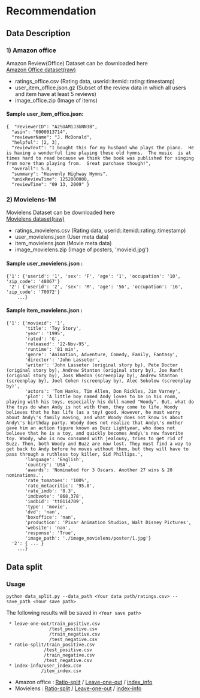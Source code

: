 # Recommendation

## Data Description
### 1) Amazon office
Amazon Review(Office) Dataset can be downloaded here<br>
[Amazon Office dataset(raw)](https://drive.google.com/drive/u/0/folders/1NMvsUaaSW9nxtMRnGcQw-8eNY1pjvAJY)

- ratings_office.csv (Rating data, userid::itemid::rating::timestamp)
- user_item_office.json.gz (Subset of the review data in which all users and item have at least 5 reviews)
- image_office.zip (Image of items)

#### Sample user_item_office.json:
```
{  "reviewerID": "A2SUAM1J3GNN3B",
  "asin": "0000013714",
  "reviewerName": "J. McDonald",
  "helpful": [2, 3],
  "reviewText": "I bought this for my husband who plays the piano.  He is having a wonderful time playing these old hymns.  The music  is at times hard to read because we think the book was published for singing from more than playing from.  Great purchase though!",
  "overall": 5.0,
  "summary": "Heavenly Highway Hymns",
  "unixReviewTime": 1252800000,
  "reviewTime": "09 13, 2009" }
```


### 2) Movielens-1M
Movielens Dataset can be downloaded here<br>
[Movielens dataset(raw)](https://drive.google.com/drive/folders/1iRU83v1Ut8RwsH2RAlE2cYPy2iwzsEPg)

- ratings_movielens.csv (Rating data, userid::itemid::rating::timestamp)
- user_movielens.json (User meta data)
- item_movielens.json (Movie meta data)
- image_movielens.zip (Image of posters, 'movieid.jpg')

#### Sample user_movielens.json :
```
{'1': {'userid': '1', 'sex': 'F', 'age': '1', 'occupation': '10', 'zip_code': '48067'}
 '2': {'userid': '2', 'sex': 'M', 'age': '56', 'occupation': '16', 'zip_code': '70072'}
    ...}
```

#### Sample item_movielens.json :
```
{'1': {'movieid': '1', 
       'title': 'Toy Story', 
       'year': '1995',
       'rated': 'G',
       'released': '22-Nov-95', 
       'runtime': '81 min', 
       'genre': 'Animation, Adventure, Comedy, Family, Fantasy', 
       'director': 'John Lasseter', 
       'writer': 'John Lasseter (original story by), Pete Docter (original story by), Andrew Stanton (original story by), Joe Ranft (original story by), Joss Whedon (screenplay by), Andrew Stanton (screenplay by), Joel Cohen (screenplay by), Alec Sokolow (screenplay by)', 
       'actors': 'Tom Hanks, Tim Allen, Don Rickles, Jim Varney', 
       'plot': 'A little boy named Andy loves to be in his room, playing with his toys, especially his doll named "Woody". But, what do the toys do when Andy is not with them, they come to life. Woody believes that he has life (as a toy) good. However, he must worry about Andy\'s family moving, and what Woody does not know is about Andy\'s birthday party. Woody does not realize that Andy\'s mother gave him an action figure known as Buzz Lightyear, who does not believe that he is a toy, and quickly becomes Andy\'s new favorite toy. Woody, who is now consumed with jealousy, tries to get rid of Buzz. Then, both Woody and Buzz are now lost. They must find a way to get back to Andy before he moves without them, but they will have to pass through a ruthless toy killer, Sid Phillips.', 
       'language': 'English', 
       'country': 'USA', 
       'awards': 'Nominated for 3 Oscars. Another 27 wins & 20 nominations.', 
       'rate_tomatoes': '100%', 
       'rate_metacritic': '95.0',
       'rate_imdb': '8.3', 
       'imdbvote': '868,378',
       'imdbid': 'tt0114709', 
       'type': 'movie', 
       'dvd': 'nan', 
       'boxoffice': 'nan', 
       'production': 'Pixar Animation Studios, Walt Disney Pictures', 
       'website': 'nan', 
       'response': 'True', 
       'image_path': './image_movielens/poster/1.jpg'}
  '2': { ... }
    ...}
```
  
## Data split
### Usage
```
python data_split.py --data_path <Your data path/ratings.csv> --save_path <Your save path>
```
The following results will be saved in ```<Your save path>```
```
 * leave-one-out/train_positive.csv
                /test_positive.csv
                /train_negative.csv
                /test_negative.csv
 * ratio-split/train_positive.csv
              /test_positive.csv
              /train_negative.csv
              /test_negative.csv
 * index-info/user_index.csv
             /item_index.csv
```
* Amazon office : [Ratio-split](https://drive.google.com/drive/u/0/folders/1Mis3TiY2883WOzVT8XxyIt_zwrpsuFY4) / [Leave-one-out](https://drive.google.com/drive/u/0/folders/1E22TfRHUgdaXxBfen_a_MLVOKAkuzbzB) / [index_info](https://drive.google.com/drive/u/0/folders/1V6i9qN3cUrGQ47-JCSSwuMd9oJEMsvB4)
* Movielens : [Ratio-split](https://drive.google.com/drive/u/0/folders/19ZRPasxSeUVFGuAUv4EXmYgKXbZdYlCg) / [Leave-one-out](https://drive.google.com/drive/u/0/folders/1wxmfrliK1rpeZKME6UT9_JCHP3fMfUGj) / [index-info](https://drive.google.com/drive/u/0/folders/1exTuwPmmCeIUv_TwA-Q5oDVPdrUwDyeN)
